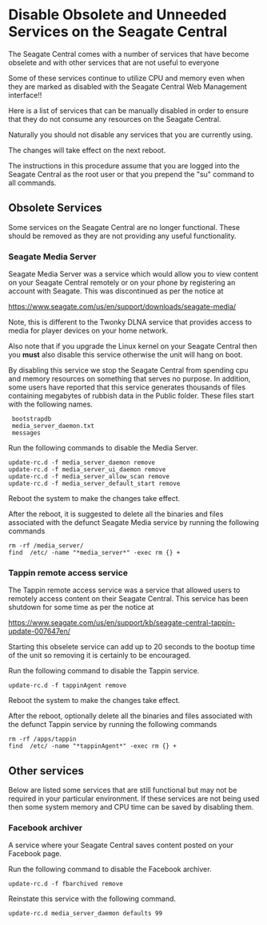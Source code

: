 # Disable Obsolete and Unneeded Services on the Seagate Central
The Seagate Central comes with a number of services that have become
obselete and with other services that are not useful to everyone

Some of these services continue to utilize CPU and memory even when
they are marked as disabled with the Seagate Central Web Management 
interface!!

Here is a list of services that can be manually disabled in order to
ensure that they do not consume any resources on the Seagate Central. 

Naturally you should not disable any services that you are currently 
using.

The changes will take effect on the next reboot.

The instructions in this procedure assume that you are logged into the
Seagate Central as the root user or that you prepend the "su" command
to all commands.

## Obsolete Services 
Some services on the Seagate Central are no longer functional. These
should be removed as they are not providing any useful functionality.

### Seagate Media Server
Seagate Media Server was a service which would allow you to view content
on your Seagate Central remotely or on your phone by registering an
account with Seagate. This was discontinued as per the notice at

https://www.seagate.com/us/en/support/downloads/seagate-media/

Note, this is different to the Twonky DLNA service that provides access to 
media for player devices on your home network.

Also note that if you upgrade the Linux kernel on your Seagate Central
then you **must** also disable this service otherwise the unit will
hang on boot.

By disabling this service we stop the Seagate Central from spending
cpu and memory resources on something that serves no purpose. In
addition, some users have reported that this service generates thousands of
files containing megabytes of rubbish data in the Public folder. These files
start with the following names.

     bootstrapdb
     media_server_daemon.txt
     messages
     
Run the following commands to disable the Media Server.

    update-rc.d -f media_server_daemon remove
    update-rc.d -f media_server_ui_daemon remove
    update-rc.d -f media_server_allow_scan remove
    update-rc.d -f media_server_default_start remove

Reboot the system to make the changes take effect.

After the reboot, it is suggested to delete all the binaries and files 
associated with the defunct Seagate Media service by running the following 
commands

    rm -rf /media_server/
    find  /etc/ -name "*media_server*" -exec rm {} +

### Tappin remote access service
The Tappin remote access service was a service that allowed users
to remotely access content on their Seagate Central. This service
has been shutdown for some time as per the notice at

https://www.seagate.com/us/en/support/kb/seagate-central-tappin-update-007647en/

Starting this obselete service can add up to 20 seconds to the bootup 
time of the unit so removing it is certainly to be encouraged.

Run the following command to disable the Tappin service.

    update-rc.d -f tappinAgent remove
     
Reboot the system to make the changes take effect.

After the reboot, optionally delete all the binaries and files associated
with the defunct Tappin service by running the following commands

    rm -rf /apps/tappin
    find  /etc/ -name "*tappinAgent*" -exec rm {} +

## Other services
Below are listed some services that are still functional but may not be required
in your particular environment. If these services are not being used then 
some system memory and CPU time can be saved by disabling them.

### Facebook archiver
A service where your Seagate Central saves content posted on your
Facebook page.

Run the following command to disable the Facebook archiver.

    update-rc.d -f fbarchived remove

Reinstate this service with the following command.

    update-rc.d media_server_daemon defaults 99
    
 
    
    
